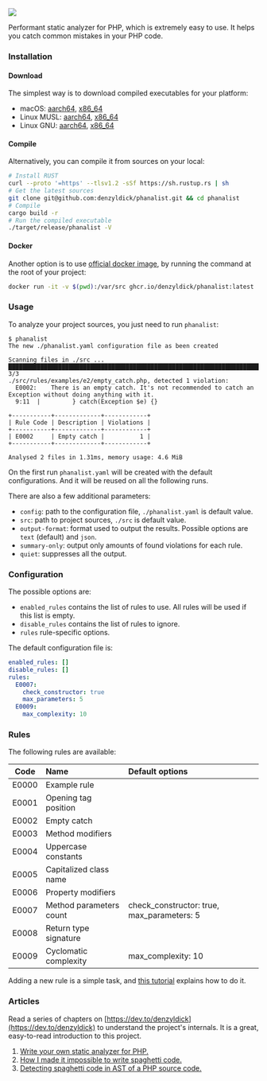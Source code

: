 <img src="https://raw.githubusercontent.com/denzyldick/phanalist/main/docs/branding/banner-cropped.png"/>

Performant static analyzer for PHP, which is extremely easy to use. It helps you catch common mistakes in your PHP code.


### Installation

#### Download

The simplest way is to download compiled executables for your platform:
- macOS: [aarch64](https://raw.githubusercontent.com/denzyldick/phanalist/main/release/aarch64-apple-darwin/phanalist), [x86_64](https://raw.githubusercontent.com/denzyldick/phanalist/main/release/x86_64-apple-darwin/phanalist)
- Linux MUSL: [aarch64](https://raw.githubusercontent.com/denzyldick/phanalist/main/release/aarch64-unknown-linux-musl/phanalist), [x86_64](https://raw.githubusercontent.com/denzyldick/phanalist/main/release/x86_64-unknown-linux-musl/phanalist)
- Linux GNU: [aarch64](https://raw.githubusercontent.com/denzyldick/phanalist/main/release/aarch64-unknown-linux-gnu/phanalist), [x86_64](https://raw.githubusercontent.com/denzyldick/phanalist/main/release/x86_64-unknown-linux-gnu/phanalist) 

#### Compile

Alternatively, you can compile it from sources on your local:
```bash
# Install RUST
curl --proto '=https' --tlsv1.2 -sSf https://sh.rustup.rs | sh
# Get the latest sources
git clone git@github.com:denzyldick/phanalist.git && cd phanalist
# Compile
cargo build -r
# Run the compiled executable
./target/release/phanalist -V
```

#### Docker

Another option is to use [official docker image](https://github.com/denzyldick/phanalist/pkgs/container/phanalist), by running the command at the root of your project:
```bash
docker run -it -v $(pwd):/var/src ghcr.io/denzyldick/phanalist:latest
```

### Usage

To analyze your project sources, you just need to run `phanalist`:
```
$ phanalist
The new ./phanalist.yaml configuration file as been created

Scanning files in ./src ...
██████████████████████████████████████████████████████████████████████████████ 3/3
./src/rules/examples/e2/empty_catch.php, detected 1 violation:
  E0002:	There is an empty catch. It's not recommended to catch an Exception without doing anything with it.
  9:11	|         } catch(Exception $e) {}

+-----------+-------------+------------+
| Rule Code | Description | Violations |
+-----------+-------------+------------+
| E0002     | Empty catch |          1 |
+-----------+-------------+------------+

Analysed 2 files in 1.31ms, memory usage: 4.6 MiB
```

On the first run `phanalist.yaml` will be created with the default configurations. And it will be reused on all the following runs.

There are also a few additional parameters:
- `config`: path to the configuration file, `./phanalist.yaml` is default value.
- `src`: path to project sources, `./src` is default value.
- `output-format`: format used to output the results. Possible options are `text` (default) and `json`.
- `summary-only`: output only amounts of found violations for each rule.
- `quiet`: suppresses all the output.


### Configuration

The possible options are:
- `enabled_rules` contains the list of rules to use. All rules will be used if this list is empty.
- `disable_rules` contains the list of rules to ignore.
- `rules` rule-specific options.

The default configuration file is:
```yaml
enabled_rules: []
disable_rules: []
rules:
  E0007:
    check_constructor: true
    max_parameters: 5
  E0009:
    max_complexity: 10
```

### Rules

The following rules are available:

| Code  | Name                    | Default options                            |
|:-----:|:------------------------|:-------------------------------------------|
| E0000 | Example rule            |                                            |
| E0001 | Opening tag position    |                                            |
| E0002 | Empty catch             |                                            |
| E0003 | Method modifiers        |                                            |
| E0004 | Uppercase constants     |                                            |
| E0005 | Capitalized class name  |                                            |
| E0006 | Property modifiers      |                                            |
| E0007 | Method parameters count | check_constructor: true, max_parameters: 5 |
| E0008 | Return type signature   |                                            |
| E0009 | Cyclomatic complexity   | max_complexity: 10                         |

Adding a new rule is a simple task, and [this tutorial](./docs/adding_new_rule.md) explains how to do it.


### Articles

Read a series of chapters on [https://dev.to/denzyldick](https://dev.to/denzyldick) to understand the project's internals. It 
is a great, easy-to-read introduction to this project. 

1. [Write your own static analyzer for PHP.](https://dev.to/denzyldick/the-beginning-of-my-php-static-analyzer-in-rust-5bp8)
2. [How I made it impossible to write spaghetti code.](https://dev.to/denzyldick/how-i-made-it-impossible-to-write-spaghetti-code-dg4)
3. [Detecting spaghetti code in AST of a PHP source code.](https://dev.to/denzyldick/traversing-an-ast-of-php-source-code-2kee)


